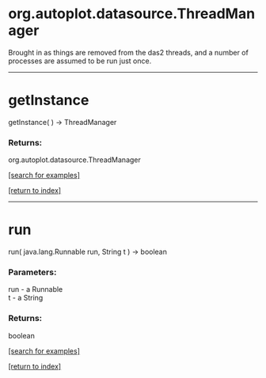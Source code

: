 # org.autoplot.datasource.ThreadManager

Brought in as things are removed from the das2 threads, and a number of
 processes are assumed to be run just once.

***
<a name="getInstance"></a>
# getInstance
getInstance(  ) &rarr; ThreadManager



### Returns:
org.autoplot.datasource.ThreadManager


<a href="https://github.com/autoplot/dev/search?q=getInstance&unscoped_q=getInstance">[search for examples]</a>

<a href="https://github.com/autoplot/documentation/blob/master/javadoc/index-all.md">[return to index]</a>

***
<a name="run"></a>
# run
run( java.lang.Runnable run, String t ) &rarr; boolean



### Parameters:
run - a Runnable
<br>t - a String

### Returns:
boolean


<a href="https://github.com/autoplot/dev/search?q=run&unscoped_q=run">[search for examples]</a>

<a href="https://github.com/autoplot/documentation/blob/master/javadoc/index-all.md">[return to index]</a>

